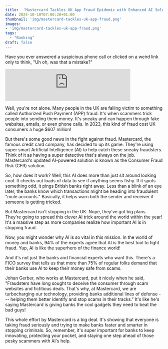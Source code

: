 ```yaml
---
title:  'Mastercard Tackles UK App Fraud Epidemic with Enhanced AI Solution'
date: 2024-10-10T07:00:28+01:00
thumbnail: 'img/mastercard-tackles-uk-app-fraud.png'
images: 
- 'img/mastercard-tackles-uk-app-fraud.png'
tags:
  - "Banking"
draft: false
---
```


Have you ever answered a suspicious phone call or clicked on a weird link only to think, "Uh oh, was that a mistake?" 

<!--more-->

<iframe src="https://podcasters.spotify.com/pod/show/artificial-insights-pod/embed/episodes/Mastercard-Tackles-UK-App-Fraud-Epidemic-with-Enhanced-AI-Solution-e2pejci" height="102px" width="400px" frameborder="0" scrolling="no"></iframe>

Well, you're not alone. Many people in the UK are falling victim to something called Authorized Push Payment (APP) fraud. It's when scammers trick people into sending them money. It's sneaky and can happen through fake websites, emails, or even phone calls. In 2023, this kind of fraud cost UK consumers a huge $607 million!

But there's some good news in the fight against fraud. Mastercard, the famous credit card company, has decided to up its game. They're using super smart Artificial Intelligence (AI) to help catch these sneaky fraudsters. Think of it as having a super detective that's always on the job. Mastercard's updated AI-powered solution is known as the Consumer Fraud Risk (CFR) solution.

So, how does it work? Well, this AI does more than just sit around looking cool. It checks out loads of data to see if anything seems fishy. If it spots something odd, it pings British banks right away. Less than a blink of an eye later, the banks know which transactions might be heading into fraudulent "mule accounts." Basically, it helps warn both the sender and receiver if someone is getting tricked.

But Mastercard isn't stopping in the UK. Nope, they've got big plans. They're going to spread this clever AI trick around the world within the year! It's a massive step as more companies realize how important AI is in stopping fraud.

Now, you might wonder why AI is so vital in this mission. In the world of money and banks, 94% of the experts agree that AI is the best tool to fight fraud. Yup, AI is like the superhero of the finance world!

And it's not just the banks and financial experts who want this. There's a FICO survey that tells us that more than 75% of regular folks demand that their banks use AI to keep their money safe from scams.

Johan Gerber, who works at Mastercard, put it nicely when he said, "Fraudsters have long sought to deceive the consumer through scam websites and fictitious deals. That's why, at Mastercard, we are turbocharging our technology, providing banks additional lines of defense --- helping them better identify and stop scams in their tracks." It's like he's saying Mastercard is giving banks the cool gadgets they need to beat the bad guys!

This whole effort by Mastercard is a big deal. It's showing that everyone is taking fraud seriously and trying to make banks faster and smarter in stopping criminals. So, remember, it's super important for banks to keep innovating, protecting your pocket, and staying one step ahead of those pesky scammers with AI's help.